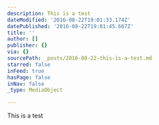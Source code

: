 ```yaml
---
description: This is a test
dateModified: '2016-08-22T19:01:33.174Z'
datePublished: '2016-08-22T19:01:45.667Z'
title: ''
author: []
publisher: {}
via: {}
sourcePath: _posts/2016-08-22-this-is-a-test.md
starred: false
inFeed: true
hasPage: false
inNav: false
_type: MediaObject

---
```

This is a test